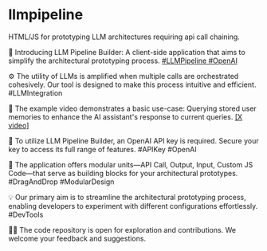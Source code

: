 # llmpipeline
HTML/JS for prototyping LLM architectures requiring api call chaining.
<!DOCTYPE html>
<html>
<head>
 
</head>
<body>

  <div id="tweet1">
    <p>
      🚀 Introducing LLM Pipeline Builder: A client-side application that aims to simplify the architectural prototyping process.
      <a href="[GitHub Link]" target="_blank">#LLMPipeline #OpenAI</a>
    </p>
  </div>

  <div id="tweet1_5">
    <p>
      ⚙️ The utility of LLMs is amplified when multiple calls are orchestrated cohesively. Our tool is designed to make this process intuitive and efficient.
      <span>#LLMIntegration</span>
    </p>
  </div>

  <div id="tweet2">
    <p>
      👀 The example video demonstrates a basic use-case: Querying stored user memories to enhance the AI assistant's response to current queries.
     <a href="https://twitter.com/MozarellaPesto/status/1699077502440788101?s=20" target="_blank">[X video]</a>
    </p>
  </div>

  <div id="tweet3">
    <p>
      🔐 To utilize LLM Pipeline Builder, an OpenAI API key is required. Secure your key to access its full range of features.
      <span>#APIKey #OpenAI</span>
    </p>
  </div>

  <div id="tweet4">
    <p>
      🧠 The application offers modular units—API Call, Output, Input, Custom JS Code—that serve as building blocks for your architectural prototypes.
      <span>#DragAndDrop #ModularDesign</span>
    </p>
  </div>

  <div id="tweet5">
    <p>
      💡 Our primary aim is to streamline the architectural prototyping process, enabling developers to experiment with different configurations effortlessly.
      <span>#DevTools</span>
    </p>
  </div>

  <div id="tweet6">
    <p>
      👩‍💻 The code repository is open for exploration and contributions. We welcome your feedback and suggestions.
      <a href="[GitHub Link]" target="_blank"></a>
    </p>
  </div>

</body>
</html>
